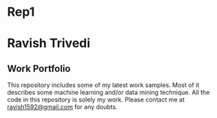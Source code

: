 Rep1
===============
Ravish Trivedi
===============
Work Portfolio
---------------
This repository includes some of my latest work samples. 
Most of it describes some machine learning and/or data mining technique.
All the code in this repository is solely my work.
Please contact me at ravish1592@gmail.com for any doubts.

